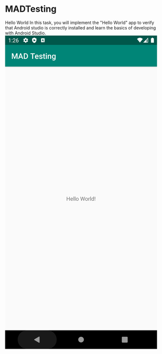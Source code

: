# MADTesting
Hello World
In this task, you will implement the "Hello World" app to verify that Android studio is correctly installed and learn the basics of developing with Android Studio.
![](Screenshot_1607413302.png)
